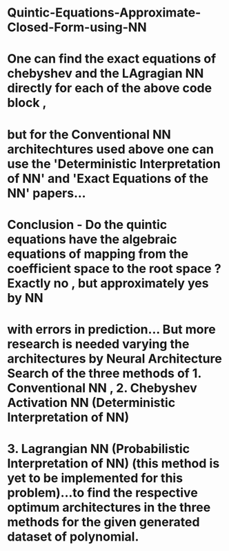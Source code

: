 # Quintic-Equations-Approximate-Closed-Form-using-NN

# One can find the exact equations of chebyshev and the LAgragian NN directly for each of the above code block , 
# but for the Conventional NN architechtures used above one can use the 'Deterministic Interpretation of NN' and 'Exact Equations of the NN' papers...

# Conclusion - Do the quintic equations have the algebraic equations of mapping from the coefficient space to the root space ? Exactly no , but approximately yes by NN
# with errors in prediction... But more research is needed varying the architectures by Neural Architecture Search of the three methods of 1. Conventional NN , 2. Chebyshev Activation NN (Deterministic Interpretation of NN)
# 3. Lagrangian NN (Probabilistic Interpretation of NN) (this method is yet to be implemented for this problem)...to find the respective optimum architectures in the three methods for the given generated dataset of polynomial.
